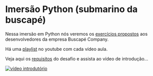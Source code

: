 # Imersão Python (submarino da buscapé)

Nessa imersão em Python nós veremos os [exercícios propostos](https://github.com/buscape-company/exercicios/)
aos desenvolvedores da empresa Buscapé Company.

Há uma [playlist](https://www.youtube.com/playlist?list=PL4-j1jp_g6Dtf3oJkjxK82tz_iVAIw6U-) no youtube com cada vídeo aula.

Veja aqui os [requisitos](requisitos.md) do desafio e assista ao vídeo de introdução...

[![vídeo introdutório](https://github.com/flaviomicheletti/submarino-da-buscape/blob/master/01.png)](https://youtu.be/rWe12L0YNQk)

